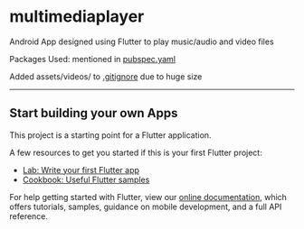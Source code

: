 # multimediaplayer

Android App designed using Flutter to play music/audio and video files

Packages Used: mentioned in [pubspec.yaml](pubspec.yaml)

Added assets/videos/ to [.gitignore](.gitignore) due to huge size

<HR>

## Start building your own Apps

This project is a starting point for a Flutter application.

A few resources to get you started if this is your first Flutter project:

- [Lab: Write your first Flutter app](https://flutter.dev/docs/get-started/codelab)
- [Cookbook: Useful Flutter samples](https://flutter.dev/docs/cookbook)

For help getting started with Flutter, view our
[online documentation](https://flutter.dev/docs), which offers tutorials,
samples, guidance on mobile development, and a full API reference.
